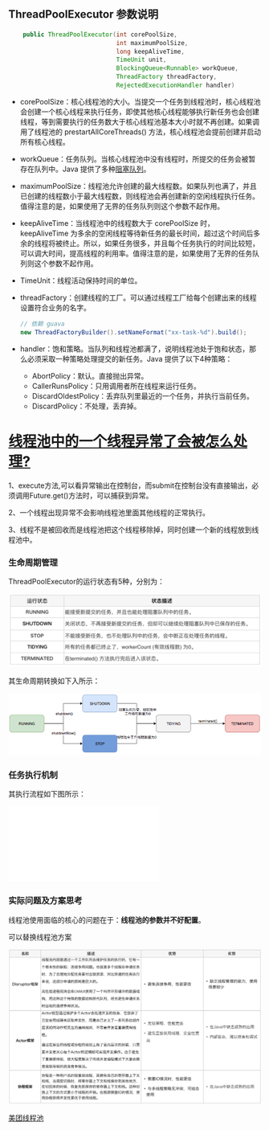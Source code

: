 ## ThreadPoolExecutor 参数说明

```java
    public ThreadPoolExecutor(int corePoolSize,
                              int maximumPoolSize,
                              long keepAliveTime,
                              TimeUnit unit,
                              BlockingQueue<Runnable> workQueue,
                              ThreadFactory threadFactory,
                              RejectedExecutionHandler handler)
```

- corePoolSize：核心线程池的大小。当提交一个任务到线程池时，核心线程池会创建一个核心线程来执行任务，即使其他核心线程能够执行新任务也会创建线程，等到需要执行的任务数大于核心线程池基本大小时就不再创建。如果调用了线程池的 prestartAllCoreThreads() 方法，核心线程池会提前创建并启动所有核心线程。

- workQueue：任务队列。当核心线程池中没有线程时，所提交的任务会被暂存在队列中。Java 提供了多种[阻塞队列](https://www.cnblogs.com/jmcui/p/11442616.html)。

- maximumPoolSize：线程池允许创建的最大线程数。如果队列也满了，并且已创建的线程数小于最大线程数，则线程池会再创建新的空闲线程执行任务。值得注意的是，如果使用了无界的任务队列则这个参数不起作用。

- keepAliveTime：当线程池中的线程数大于 corePoolSize 时，keepAliveTime 为多余的空闲线程等待新任务的最长时间，超过这个时间后多余的线程将被终止。所以，如果任务很多，并且每个任务执行的时间比较短，可以调大时间，提高线程的利用率。值得注意的是，如果使用了无界的任务队列则这个参数不起作用。

- TimeUnit：线程活动保持时间的单位。

- threadFactory：创建线程的工厂。可以通过线程工厂给每个创建出来的线程设置符合业务的名字。

  ```java
  // 依赖 guava
  new ThreadFactoryBuilder().setNameFormat("xx-task-%d").build();
  ```

- handler：饱和策略。当队列和线程池都满了，说明线程池处于饱和状态，那么必须采取一种策略处理提交的新任务。Java 提供了以下4种策略：

  - AbortPolicy：默认。直接抛出异常。
  - CallerRunsPolicy：只用调用者所在线程来运行任务。
  - DiscardOldestPolicy：丢弃队列里最近的一个任务，并执行当前任务。
  - DiscardPolicy：不处理，丢弃掉。





# [线程池中的一个线程异常了会被怎么处理?](https://www.cnblogs.com/tiancai/p/14003897.html)

1、execute方法,可以看异常输出在控制台，而submit在控制台没有直接输出，必须调用Future.get()方法时，可以捕获到异常。

2、一个线程出现异常不会影响线程池里面其他线程的正常执行。

3、线程不是被回收而是线程池把这个线程移除掉，同时创建一个新的线程放到线程池中。





###  生命周期管理

ThreadPoolExecutor的运行状态有5种，分别为：

![img](./img/62853fa44bfa47d63143babe3b5a4c6e82532.png)

其生命周期转换如下入所示：

![图3 线程池生命周期](./img/582d1606d57ff99aa0e5f8fc59c7819329028.png)





### 任务执行机制

其执行流程如下图所示：

![图4 任务调度流程](./img/线程池.md)





### 实际问题及方案思考

线程池使用面临的核心的问题在于：**线程池的参数并不好配置**。



可以替换线程池方案

![img](./img/56ab763273b2c03b2f1c37db7b150338414771.png)













[美团线程池](https://tech.meituan.com/2020/04/02/java-pooling-pratice-in-meituan.html)